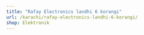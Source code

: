 ```yaml
---
title: "Rafay Electronics landhi 6 korangi"
url: /karachi/rafay-electronics-landhi-6-korangi/
shop: Elektronik
---
```

